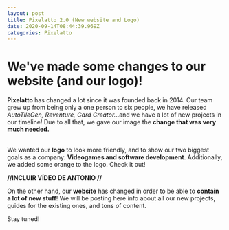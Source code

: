 ```yaml
---
layout: post
title: Pixelatto 2.0 (New website and Logo)
date: 2020-09-14T08:44:39.969Z
categories: Pixelatto
---
```

# We've made some changes to our website (and our logo)!

**Pixelatto** has changed a lot since it was founded back in 2014. Our team grew up from being only a one person to six people, we have released *AutoTileGen, Reventure, Card Creator.*..and we have a lot of new projects in our timeline! Due to all that, we gave our image the **change that was very much needed.**

\
We wanted our **logo** to look more friendly, and to show our two biggest goals as a company: **Videogames and software development**. Additionally, we added some orange to the logo. Check it out!

**//INCLUIR VÍDEO DE ANTONIO //**

On the other hand, our **website** has changed in order to be able to **contain a lot of new stuff**! We will be posting here info about all our new projects, guides for the existing ones, and tons of content. 

Stay tuned!